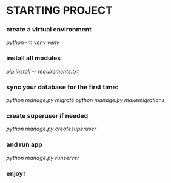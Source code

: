 # STARTING PROJECT
### сreate a virtual environment
*python -m venv venv*

### install all modules
*pip install -r requirements.txt*

### sync your database for the first time:
*python manage.py migrate*
*python manage.py makemigrations*

### create superuser if needed
*python manage.py createsuperuser*

### and run app
*python manage.py runserver*

### enjoy!
